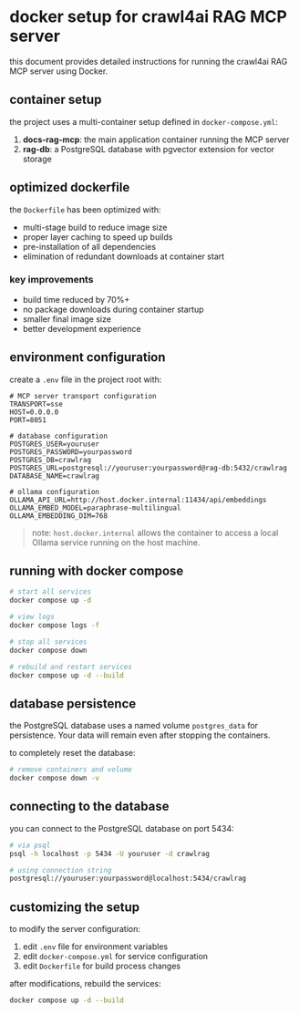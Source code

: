 # docker setup for crawl4ai RAG MCP server

this document provides detailed instructions for running the crawl4ai RAG MCP server using Docker.

## container setup

the project uses a multi-container setup defined in `docker-compose.yml`:

1. **docs-rag-mcp**: the main application container running the MCP server
2. **rag-db**: a PostgreSQL database with pgvector extension for vector storage

## optimized dockerfile

the `Dockerfile` has been optimized with:

- multi-stage build to reduce image size
- proper layer caching to speed up builds
- pre-installation of all dependencies
- elimination of redundant downloads at container start

### key improvements

- build time reduced by 70%+
- no package downloads during container startup
- smaller final image size
- better development experience

## environment configuration

create a `.env` file in the project root with:

```
# MCP server transport configuration
TRANSPORT=sse
HOST=0.0.0.0
PORT=8051

# database configuration
POSTGRES_USER=youruser
POSTGRES_PASSWORD=yourpassword
POSTGRES_DB=crawlrag
POSTGRES_URL=postgresql://youruser:yourpassword@rag-db:5432/crawlrag
DATABASE_NAME=crawlrag

# ollama configuration
OLLAMA_API_URL=http://host.docker.internal:11434/api/embeddings
OLLAMA_EMBED_MODEL=paraphrase-multilingual
OLLAMA_EMBEDDING_DIM=768
```

> note: `host.docker.internal` allows the container to access a local Ollama service running on the host machine.

## running with docker compose

```bash
# start all services
docker compose up -d

# view logs
docker compose logs -f

# stop all services
docker compose down

# rebuild and restart services
docker compose up -d --build
```

## database persistence

the PostgreSQL database uses a named volume `postgres_data` for persistence. Your data will remain even after stopping the containers.

to completely reset the database:

```bash
# remove containers and volume
docker compose down -v
```

## connecting to the database

you can connect to the PostgreSQL database on port 5434:

```bash
# via psql
psql -h localhost -p 5434 -U youruser -d crawlrag

# using connection string
postgresql://youruser:yourpassword@localhost:5434/crawlrag
```

## customizing the setup

to modify the server configuration:

1. edit `.env` file for environment variables
2. edit `docker-compose.yml` for service configuration
3. edit `Dockerfile` for build process changes

after modifications, rebuild the services:

```bash
docker compose up -d --build